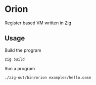 # Orion

Register based VM written in [Zig](https://ziglang.org/)

## Usage

Build the program

```shell
zig build
```

Run a program

```shell
./zig-out/bin/orion examples/hello.oasm
```
